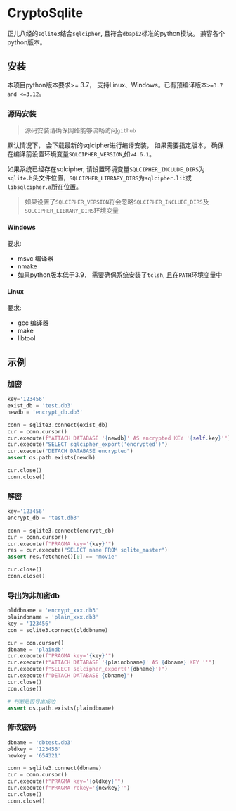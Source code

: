 # CryptoSqlite

正儿八经的`sqlite3`结合`sqlcipher`, 且符合`dbapi2`标准的python模块。 兼容各个python版本。

## 安装

本项目python版本要求>= 3.7， 支持Linux、Windows。已有预编译版本`>=3.7 and <=3.12`。

### 源码安装

> 源码安装请确保网络能够流畅访问`github`

默认情况下， 会下载最新的sqlcipher进行编译安装， 如果需要指定版本， 确保在编译前设置环境变量`SQLCIPHER_VERSION`,如`v4.6.1`。

如果系统已经存在sqlcipher, 请设置环境变量`SQLCIPHER_INCLUDE_DIRS`为`sqlite.h`头文件位置，`SQLCIPHER_LIBRARY_DIRS`为`sqlcipher.lib`或`libsqlcipher.a`所在位置。


> 如果设置了`SQLCIPHER_VERSION`将会忽略`SQLCIPHER_INCLUDE_DIRS`及`SQLCIPHER_LIBRARY_DIRS`环境变量

#### Windows

要求: 
- msvc 编译器
- nmake
- 如果python版本低于3.9， 需要确保系统安装了`tclsh`, 且在`PATH`环境变量中


#### Linux

要求: 
- gcc 编译器
- make
- libtool

## 示例

### 加密

```python
key='123456'
exist_db = 'test.db3'
newdb = 'encrypt_db.db3'

conn = sqlite3.connect(exist_db)
cur = conn.cursor()
cur.execute(f"ATTACH DATABASE '{newdb}' AS encrypted KEY '{self.key}'")
cur.execute("SELECT sqlcipher_export('encrypted')")
cur.execute("DETACH DATABASE encrypted")
assert os.path.exists(newdb)

cur.close()
conn.close()
```

### 解密

```python
key='123456'
encrypt_db = 'test.db3'

conn = sqlite3.connect(encrypt_db)
cur = conn.cursor()
cur.execute(f"PRAGMA key='{key}'") 
res = cur.execute("SELECT name FROM sqlite_master")
assert res.fetchone()[0] == 'movie'

cur.close()
conn.close()
```


### 导出为非加密db

```python
olddbname = 'encrypt_xxx.db3'
plaindbname = 'plain_xxx.db3'
key = '123456'
con = sqlite3.connect(olddbname)

cur = con.cursor()
dbname = 'plaindb'
cur.execute(f"PRAGMA key='{key}'")
cur.execute(f"ATTACH DATABASE '{plaindbname}' AS {dbname} KEY ''")
cur.execute(f"SELECT sqlcipher_export('{dbname}')")
cur.execute(f"DETACH DATABASE {dbname}")
cur.close()
con.close()

# 判断是否导出成功
assert os.path.exists(plaindbname)
```

### 修改密码

```python
dbname = 'dbtest.db3'
oldkey = '123456'
newkey = '654321'

conn = sqlite3.connect(dbname)
cur = conn.cursor()
cur.execute(f"PRAGMA key='{oldkey}'") 
cur.execute(f"PRAGMA rekey='{newkey}'") 
cur.close()
conn.close()
```




